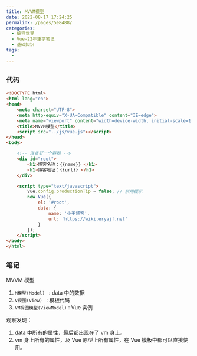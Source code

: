 ```yaml
---
title: MVVM模型
date: 2022-08-17 17:24:25
permalink: /pages/5e8488/
categories:
  - 编程世界
  - Vue-22年重学笔记
  - 基础知识
tags:
  -
---
```


## ` 代码 `

```html
<!DOCTYPE html>
<html lang="en">
<head>
    <meta charset="UTF-8">
    <meta http-equiv="X-UA-Compatible" content="IE=edge">
    <meta name="viewport" content="width=device-width, initial-scale=1.0">
    <title>MVVM模型</title>
    <script src="../js/vue.js"></script>
</head>
<body>

    <!-- 准备好一个容器 -->
    <div id="root">
        <h1>博客名称：{{name}} </h1>
        <h1>博客地址：{{url}} </h1>
    </div>

    <script type="text/javascript">
        Vue.config.productionTip = false; // 禁用提示
        new Vue({
            el: '#root',
            data: {
                name: '小于博客',
                url: 'https://wiki.eryajf.net'
            }
        });
    </script>
</body>
</html>
```

## ` 笔记 `

MVVM 模型
1.  `M模型(Model) ：`data 中的数据
2.  `V视图(View) ：`模板代码
3.  `VM视图模型(ViewModel)：`Vue 实例

观察发现：

1.  data 中所有的属性，最后都出现在了 vm 身上。
2.  vm 身上所有的属性，及 Vue 原型上所有属性，在 Vue 模板中都可以直接使用。
